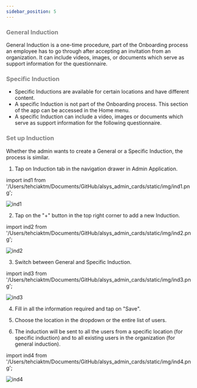 ```yaml
---
sidebar_position: 5
---
```




### <font color="gray">General Induction</font>

General Induction is a one-time procedure, part of the Onboarding process an employee has to go through after accepting an invitation from an organization. It can include videos, images, or documents which serve as support information for the questionnaire.

### <font color="gray">Specific Induction</font>

* Specific Inductions are available for certain locations and have different content.
* A specific Induction is not part of the Onboarding process. This section of the app can be accessed in the Home menu.
* A specific Induction can include a video, images or documents which serve as support information for the following questionnaire.

### <font color="gray">Set up Induction</font>

Whether the admin wants to create a General or a Specific Induction, the process is similar.

1. Tap on Induction tab in the navigation drawer in Admin Application.

import ind1 from '/Users/tehciaktm/Documents/GitHub/alsys_admin_cards/static/img/ind1.png';

<img src={ind1} alt="ind1" />

 2. Tap on the "+" button in the top right corner to add a new Induction.

import ind2 from '/Users/tehciaktm/Documents/GitHub/alsys_admin_cards/static/img/ind2.png';

<img src={ind2} alt="ind2" />

 3. Switch between General and Specific Induction.

import ind3 from '/Users/tehciaktm/Documents/GitHub/alsys_admin_cards/static/img/ind3.png';

<img src={ind3} alt="ind3" />

 4. Fill in all the information required and tap on "Save".

 5. Choose the location in the dropdown or the entire list of users.

 6. The induction will be sent to all the users from a specific location (for specific induction) and to all existing users in the organization (for general induction).

import ind4 from '/Users/tehciaktm/Documents/GitHub/alsys_admin_cards/static/img/ind4.png';

<img src={ind4} alt="ind4" />

